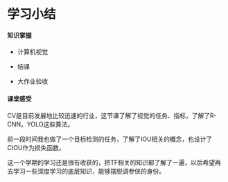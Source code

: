 # 学习小结

#### 知识掌握

- 计算机视觉

- 结课

- 大作业验收

  

#### 课堂感受

CV是目前发展地比较迅速的行业，这节课了解了视觉的任务、指标，了解了R-CNN，YOLO这些算法。

前一段时间我也做了一个目标检测的任务，了解了IOU相关的概念，也设计了CIOU作为损失函数。

这一个学期的学习还是很有收获的，把TF相关的知识都了解了一遍，以后希望再去学习一些深度学习的底层知识，能够摆脱调参侠的身份。

